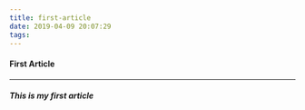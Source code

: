 ```yaml
---
title: first-article
date: 2019-04-09 20:07:29
tags:
---
```

#### First Article
***
##### This is my first article 